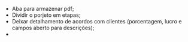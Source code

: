 - Aba para armazenar pdf;
- Dividir o porjeto em etapas;
- Deixar detalhamento de acordos com clientes (porcentagem, lucro e campos aberto para descrições);
- 

